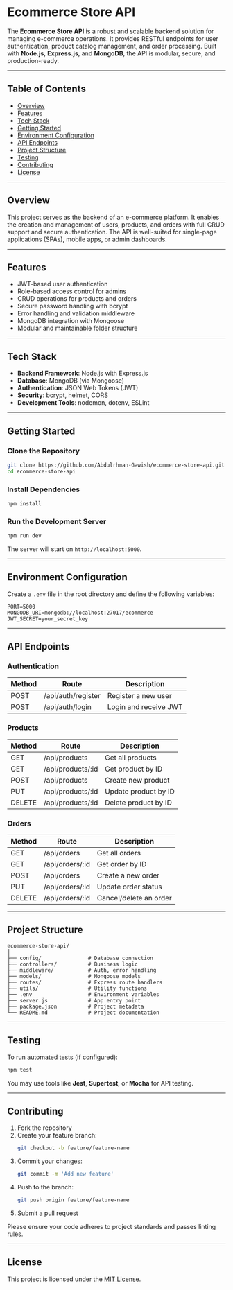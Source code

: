 # Ecommerce Store API

The **Ecommerce Store API** is a robust and scalable backend solution for managing e-commerce operations. It provides RESTful endpoints for user authentication, product catalog management, and order processing. Built with **Node.js**, **Express.js**, and **MongoDB**, the API is modular, secure, and production-ready.

---

## Table of Contents

- [Overview](#overview)
- [Features](#features)
- [Tech Stack](#tech-stack)
- [Getting Started](#getting-started)
- [Environment Configuration](#environment-configuration)
- [API Endpoints](#api-endpoints)
- [Project Structure](#project-structure)
- [Testing](#testing)
- [Contributing](#contributing)
- [License](#license)

---

## Overview

This project serves as the backend of an e-commerce platform. It enables the creation and management of users, products, and orders with full CRUD support and secure authentication. The API is well-suited for single-page applications (SPAs), mobile apps, or admin dashboards.

---

## Features

- JWT-based user authentication
- Role-based access control for admins
- CRUD operations for products and orders
- Secure password handling with bcrypt
- Error handling and validation middleware
- MongoDB integration with Mongoose
- Modular and maintainable folder structure

---

## Tech Stack

- **Backend Framework**: Node.js with Express.js
- **Database**: MongoDB (via Mongoose)
- **Authentication**: JSON Web Tokens (JWT)
- **Security**: bcrypt, helmet, CORS
- **Development Tools**: nodemon, dotenv, ESLint

---

## Getting Started

### Clone the Repository

```bash
git clone https://github.com/Abdulrhman-Gawish/ecommerce-store-api.git
cd ecommerce-store-api
```

### Install Dependencies

```bash
npm install
```

### Run the Development Server

```bash
npm run dev
```

The server will start on `http://localhost:5000`.

---

## Environment Configuration

Create a `.env` file in the root directory and define the following variables:

```env
PORT=5000
MONGODB_URI=mongodb://localhost:27017/ecommerce
JWT_SECRET=your_secret_key
```

---

## API Endpoints

### Authentication

| Method | Route              | Description           |
|--------|-------------------|-----------------------|
| POST   | /api/auth/register| Register a new user   |
| POST   | /api/auth/login   | Login and receive JWT |

### Products

| Method | Route              | Description         |
|--------|-------------------|---------------------|
| GET    | /api/products      | Get all products     |
| GET    | /api/products/:id  | Get product by ID    |
| POST   | /api/products      | Create new product   |
| PUT    | /api/products/:id  | Update product by ID |
| DELETE | /api/products/:id  | Delete product by ID |

### Orders

| Method | Route              | Description           |
|--------|-------------------|-----------------------|
| GET    | /api/orders        | Get all orders        |
| GET    | /api/orders/:id    | Get order by ID       |
| POST   | /api/orders        | Create a new order    |
| PUT    | /api/orders/:id    | Update order status   |
| DELETE | /api/orders/:id    | Cancel/delete an order|

---

## Project Structure

```
ecommerce-store-api/
│
├── config/               # Database connection
├── controllers/          # Business logic
├── middleware/           # Auth, error handling
├── models/               # Mongoose models
├── routes/               # Express route handlers
├── utils/                # Utility functions
├── .env                  # Environment variables
├── server.js             # App entry point
├── package.json          # Project metadata
└── README.md             # Project documentation
```

---

## Testing

To run automated tests (if configured):

```bash
npm test
```

You may use tools like **Jest**, **Supertest**, or **Mocha** for API testing.

---

## Contributing

1. Fork the repository
2. Create your feature branch:
   ```bash
   git checkout -b feature/feature-name
   ```
3. Commit your changes:
   ```bash
   git commit -m 'Add new feature'
   ```
4. Push to the branch:
   ```bash
   git push origin feature/feature-name
   ```
5. Submit a pull request

Please ensure your code adheres to project standards and passes linting rules.

---

## License

This project is licensed under the [MIT License](LICENSE).


